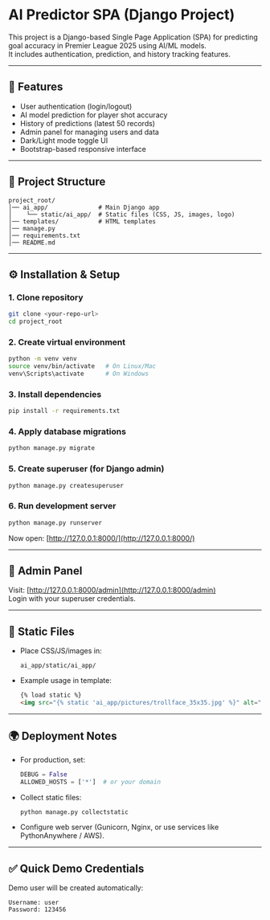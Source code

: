 # AI Predictor SPA (Django Project)

This project is a Django-based Single Page Application (SPA) for predicting goal accuracy in Premier League 2025 using AI/ML models.  
It includes authentication, prediction, and history tracking features.

---

## 🚀 Features
- User authentication (login/logout)
- AI model prediction for player shot accuracy
- History of predictions (latest 50 records)
- Admin panel for managing users and data
- Dark/Light mode toggle UI
- Bootstrap-based responsive interface

---

## 📂 Project Structure
```
project_root/
│── ai_app/              # Main Django app
│    └── static/ai_app/  # Static files (CSS, JS, images, logo)
│── templates/           # HTML templates
│── manage.py
│── requirements.txt
│── README.md
```

---

## ⚙️ Installation & Setup

### 1. Clone repository
```bash
git clone <your-repo-url>
cd project_root
```

### 2. Create virtual environment
```bash
python -m venv venv
source venv/bin/activate   # On Linux/Mac
venv\Scripts\activate      # On Windows
```

### 3. Install dependencies
```bash
pip install -r requirements.txt
```

### 4. Apply database migrations
```bash
python manage.py migrate
```

### 5. Create superuser (for Django admin)
```bash
python manage.py createsuperuser
```

### 6. Run development server
```bash
python manage.py runserver
```

Now open: [http://127.0.0.1:8000/](http://127.0.0.1:8000/)

---

## 🔑 Admin Panel
Visit: [http://127.0.0.1:8000/admin](http://127.0.0.1:8000/admin)  
Login with your superuser credentials.

---

## 🎨 Static Files
- Place CSS/JS/images in:  
  ```
  ai_app/static/ai_app/
  ```
- Example usage in template:
  ```html
  {% load static %}
  <img src="{% static 'ai_app/pictures/trollface_35x35.jpg' %}" alt="Logo">
  ```

---

## 🌍 Deployment Notes
- For production, set:
  ```python
  DEBUG = False
  ALLOWED_HOSTS = ['*']  # or your domain
  ```
- Collect static files:
  ```bash
  python manage.py collectstatic
  ```
- Configure web server (Gunicorn, Nginx, or use services like PythonAnywhere / AWS).

---

## ✅ Quick Demo Credentials
Demo user will be created automatically:
```
Username: user
Password: 123456
```
